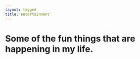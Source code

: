 ```yaml
---
layout: tagged
title: entertainment
---
```


# Some of the fun things that are happening in my life.
